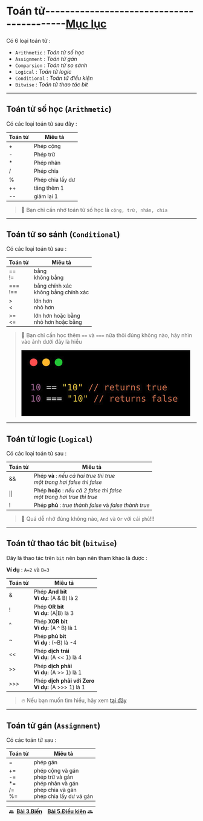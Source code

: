 # Toán tử------------------------------------------[Mục lục](https://github.com/Zenfection/Javascript)

Có 6 loại toán tử : 

- `Arithmetic` : *Toán tử số học*
- `Assignment` : *Toán tử gán*
- `Comparsion` : *Toán tử so sánh*
- `Logical` : *Toán tử logic*
- `Conditional` : *Toán tử điều kiện*
- `Bitwise` : *Toán tử thao tác bit*

---

## Toán tử số học (`Arithmetic`)

Có các loại toán tử sau đây :  

| Toán tử | Miêu tả          |
| ------- | ---------------- |
| +       | Phép cộng        |
| -       | Phép trừ         |
| *       | Phép nhân        |
| /       | Phép chia        |
| %       | Phép chia lấy dư |
| ++      | tăng thêm 1      |
| --      | giảm lại 1       |

> 🤔  Bạn chỉ cần nhớ toán tử số học là `cộng, trừ, nhân, chia`

---

## Toán tử so sánh (`Conditional`)

Có các loại toán tử sau : 

| Toán tử    | Miêu tả                                |
| ---------- | -------------------------------------- |
| ==<br>!=   | bằng<br>không bằng                     |
| ===<br>!== | bằng chính xác<br>không bằng chính xác |
| ><br><     | lớn hơn<br>nhỏ hơn                     |
| >=<br><=   | lớn hơn hoặc bằng<br>nhỏ hơn hoặc bằng |

> 🤔  Bạn chỉ cần học thêm `==` và `===` nữa thôi đúng không nào, hãy nhìn vào ảnh dưới đây là hiểu 
> 
> ![Ảnh chụp Màn hình 2021-01-22 lúc 00.24.04.png](https://raw.githubusercontent.com/Zenfection/Image/master/2021/01/22-00-24-13-A%CC%89nh%20chu%CC%A3p%20Ma%CC%80n%20hi%CC%80nh%202021-01-22%20lu%CC%81c%2000.24.04.png)

---

## Toán tử logic (`Logical`)

Có các loại toán tử sau : 

| Toán tử | Miêu tả                                                                      |
| ------- | ---------------------------------------------------------------------------- |
| &&      | Phép **và** : *nếu cả hai true thì true* <br>*một trong hai false thì false* |
| \|\|    | Phép **hoặc** : *nếu cả 2 false thì false*<br>*một trong hai true thì true*  |
| !       | Phép **phủ** : *true thành false* và *false thành true*                      |

> 🤔  Quá dễ nhớ đúng không nào, `And` và `Or` với cái `phủ`!!!

---

## Toán tử thao tác bit (`bitwise`)

Đây là thao tác trên `bit` nên bạn nên tham khảo là được : 

**Ví dụ** : `A=2` và `B=3`

| Toán tử | Miêu tả                                                  |
| ------- | -------------------------------------------------------- |
| &       | Phép **And bit** <br>**Ví dụ:** (A & B) là 2             |
| !       | Phép **OR bit**<br>**Ví dụ:** (A\|B) là 3                |
| ^       | Phép **XOR bit**<br>**Ví dụ:** (A ^ B) là 1              |
| ~       | Phép **phủ bit**<br>**Ví dụ** : (~B) là -4               |
| <<      | Phép **dịch trái**<br>**Ví dụ:** (A << 1) là 4           |
| >>      | Phép **dịch phải**<br>**Ví dụ:** (A >> 1) là 1           |
| >>>     | Phép **dịch phải với Zero**<br>**Ví dụ:** (A >>> 1) là 1 |

> 🔥  Nếu bạn muốn tìm hiểu, hãy xem [tại đây](https://openplanning.net/12281/cac-toan-tu-bitwise)

---

## Toán tử gán (`Assignment`)

Có các toán tử sau :

| Toán tử                    | Miêu tả                                                                                                  |
| -------------------------- | -------------------------------------------------------------------------------------------------------- |
| =                          | phép gán                                                                                                 |
| +=<br>-=<br>*=<br>/=<br>%= | phép cộng và gán <br>phép trừ và gán <br>phép nhân và gán<br>phép chia và gán<br>phép chia lấy dư vá gán |

| 🔙  [Bài 3.Biến](https://github.com/Zenfection/Javascript/blob/master/Javascript%20Basic/3.Bien.md) | [Bài 5.Điều kiện](https://github.com/Zenfection/Javascript/blob/master/Javascript%20Basic/5.Dieukien.md) 🔜 |
| --------------------------------------------------------------------------------------------------- | ----------------------------------------------------------------------------------------------------------- |
